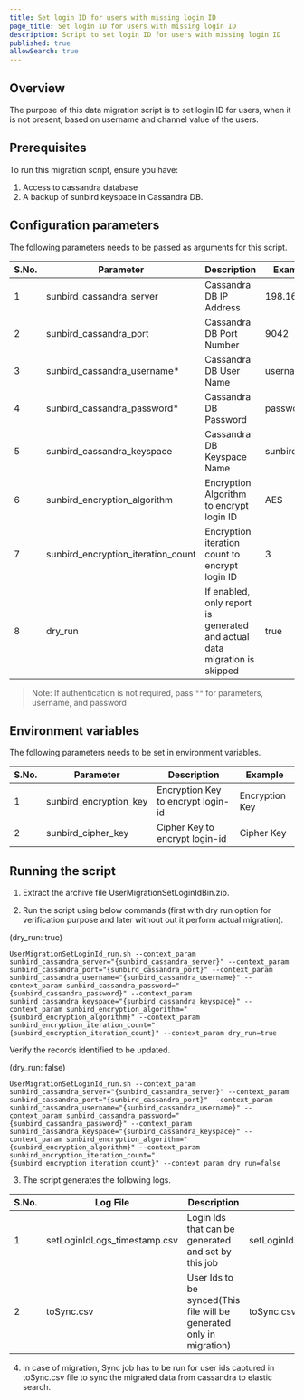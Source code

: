 ```yaml
---
title: Set login ID for users with missing login ID
page_title: Set login ID for users with missing login ID
description: Script to set login ID for users with missing login ID
published: true
allowSearch: true
---
```


## Overview
The purpose of this data migration script is to set login ID for users, when it is not present, based on username and channel value of the users.

## Prerequisites

To run this migration script, ensure you have:

1. Access to cassandra database
2. A backup of sunbird keyspace in Cassandra DB.

## Configuration parameters

The following parameters needs to be passed as arguments for this script.

 S.No. | Parameter | Description | Example 
-------|-----------|-------------|---------
1 | sunbird_cassandra_server | Cassandra DB IP Address| 198.168.1.1
2 | sunbird_cassandra_port | Cassandra DB Port Number | 9042 
3 | sunbird_cassandra_username* | Cassandra DB User Name | username 
4 | sunbird_cassandra_password* | Cassandra DB Password | password 
5 | sunbird_cassandra_keyspace  | Cassandra DB Keyspace Name | sunbird 
6 | sunbird_encryption_algorithm  | Encryption Algorithm to encrypt login ID | AES 
7 | sunbird_encryption_iteration_count  | Encryption iteration count to encrypt login ID | 3 
8 | dry_run  | If enabled, only report is generated and actual data migration is skipped | true 

> Note: If authentication is not required, pass `""` for parameters, username, and password

## Environment variables

The following parameters needs to be set in environment variables.

 S.No. | Parameter | Description | Example 
-------|-----------|-------------|---------
1 | sunbird_encryption_key | Encryption Key to encrypt login-id | Encryption Key
2 | sunbird_cipher_key | Cipher Key to encrypt login-id | Cipher Key 

## Running the script

1. Extract the archive file UserMigrationSetLoginIdBin.zip.

2. Run the script using below commands (first with dry run option for verification purpose and later without out it perform actual migration).

(dry_run: true)
``` 
UserMigrationSetLoginId_run.sh --context_param sunbird_cassandra_server="{sunbird_cassandra_server}" --context_param sunbird_cassandra_port="{sunbird_cassandra_port}" --context_param sunbird_cassandra_username="{sunbird_cassandra_username}" --context_param sunbird_cassandra_password="{sunbird_cassandra_password}" --context_param sunbird_cassandra_keyspace="{sunbird_cassandra_keyspace}" --context_param sunbird_encryption_algorithm="{sunbird_encryption_algorithm}" --context_param sunbird_encryption_iteration_count="{sunbird_encryption_iteration_count}" --context_param dry_run=true
```

Verify the records identified to be updated.

(dry_run: false)
```
UserMigrationSetLoginId_run.sh --context_param sunbird_cassandra_server="{sunbird_cassandra_server}" --context_param sunbird_cassandra_port="{sunbird_cassandra_port}" --context_param sunbird_cassandra_username="{sunbird_cassandra_username}" --context_param sunbird_cassandra_password="{sunbird_cassandra_password}" --context_param sunbird_cassandra_keyspace="{sunbird_cassandra_keyspace}" --context_param sunbird_encryption_algorithm="{sunbird_encryption_algorithm}" --context_param sunbird_encryption_iteration_count="{sunbird_encryption_iteration_count}" --context_param dry_run=false
```

3. The script generates the following logs.

 S.No. | Log File | Description | Example 
-------|-----------|-------------|---------
1 | setLoginIdLogs_timestamp.csv | Login Ids that can be generated and set by this job | setLoginIdLogs_1546937413175.csv
2 | toSync.csv | User Ids to be synced(This file will be generated only in migration) | toSync.csv 

4. In case of migration, Sync job has to be run for user ids captured in toSync.csv file to sync the migrated data from cassandra to elastic search.
